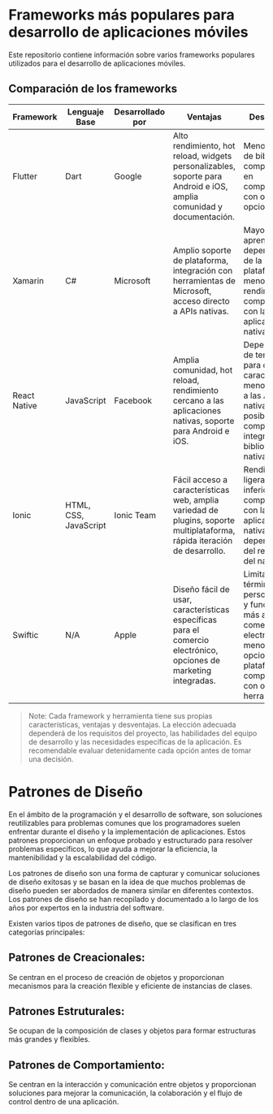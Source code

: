 # Frameworks más populares para desarrollo de aplicaciones móviles

Este repositorio contiene información sobre varios frameworks populares utilizados para el desarrollo de aplicaciones móviles.

## Comparación de los frameworks

| Framework   | Lenguaje Base            | Desarrollado por | Ventajas          | Desventajas      |
|-------------|--------------------------|------------------|-------------------|------------------|
| Flutter     | Dart                     | Google           |Alto rendimiento, hot reload, widgets personalizables, soporte para Android e iOS, amplia comunidad y documentación.| Menor número de bibliotecas y componentes en comparación con otras opciones.|
| Xamarin     | C#                       | Microsoft        |Amplio soporte de plataforma, integración con herramientas de Microsoft, acceso directo a APIs nativas.|Mayor curva de aprendizaje, dependencia de la plataforma y menor rendimiento en comparación con las aplicaciones nativas.|
| React Native| JavaScript               | Facebook         |Amplia comunidad, hot reload, rendimiento cercano a las aplicaciones nativas, soporte para Android e iOS.|Dependencia de terceros para ciertas características, menor acceso a las API nativas y posible complejidad al integrar bibliotecas nativas.|
| Ionic       | HTML, CSS, JavaScript    | Ionic Team       |Fácil acceso a características web, amplia variedad de plugins, soporte multiplataforma, rápida iteración de desarrollo.| Rendimiento ligeramente inferior en comparación con las aplicaciones nativas, dependencia del rendimiento del navegador.|
| Swiftic     | N/A                      | Apple            |Diseño fácil de usar, características específicas para el comercio electrónico, opciones de marketing integradas.|Limitado en términos de personalización y funcionalidad más allá del comercio electrónico, menos opciones de plataforma en comparación con otras herramientas.|

> Note: Cada framework y herramienta tiene sus propias características, ventajas y desventajas. La elección adecuada dependerá de los requisitos del proyecto, las habilidades del equipo de desarrollo y las necesidades específicas de la aplicación. Es recomendable evaluar detenidamente cada opción antes de tomar una decisión.

# Patrones de Diseño

En el ámbito de la programación y el desarrollo de software, son soluciones reutilizables para problemas comunes que los programadores suelen enfrentar durante el diseño y la implementación de aplicaciones. Estos patrones proporcionan un enfoque probado y estructurado para resolver problemas específicos, lo que ayuda a mejorar la eficiencia, la mantenibilidad y la escalabilidad del código.

Los patrones de diseño son una forma de capturar y comunicar soluciones de diseño exitosas y se basan en la idea de que muchos problemas de diseño pueden ser abordados de manera similar en diferentes contextos. Los patrones de diseño se han recopilado y documentado a lo largo de los años por expertos en la industria del software.

Existen varios tipos de patrones de diseño, que se clasifican en tres categorías principales:

## Patrones de Creacionales: 
Se centran en el proceso de creación de objetos y proporcionan mecanismos para la creación flexible y eficiente de instancias de clases. 

## Patrones Estruturales:
Se ocupan de la composición de clases y objetos para formar estructuras más grandes y flexibles.

## Patrones de Comportamiento:
Se centran en la interacción y comunicación entre objetos y proporcionan soluciones para mejorar la comunicación, la colaboración y el flujo de control dentro de una aplicación.

